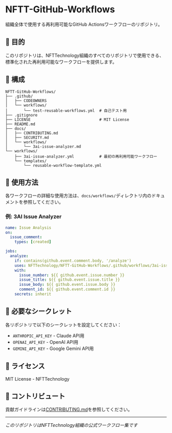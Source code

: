 # NFTT-GitHub-Workflows

組織全体で使用する再利用可能なGitHub Actionsワークフローのリポジトリ。

## 🎯 目的

このリポジトリは、NFTTechnology組織のすべてのリポジトリで使用できる、標準化された再利用可能なワークフローを提供します。

## 📂 構成

```
NFTT-GitHub-Workflows/
├── .github/
│   ├── CODEOWNERS
│   └── workflows/
│       └── test-reusable-workflows.yml  # 自己テスト用
├── .gitignore
├── LICENSE                              # MIT License
├── README.md
├── docs/
│   ├── CONTRIBUTING.md
│   ├── SECURITY.md
│   └── workflows/
│       └── 3ai-issue-analyzer.md
└── workflows/
    ├── 3ai-issue-analyzer.yml           # 最初の再利用可能ワークフロー
    └── templates/
        └── reusable-workflow-template.yml
```

## 🚀 使用方法

各ワークフローの詳細な使用方法は、`docs/workflows/`ディレクトリ内のドキュメントを参照してください。

### 例: 3AI Issue Analyzer

```yaml
name: Issue Analysis
on:
  issue_comment:
    types: [created]

jobs:
  analyze:
    if: contains(github.event.comment.body, '/analyze')
    uses: NFTTechnology/NFTT-GitHub-Workflows/.github/workflows/3ai-issue-analyzer.yml@main
    with:
      issue_number: ${{ github.event.issue.number }}
      issue_title: ${{ github.event.issue.title }}
      issue_body: ${{ github.event.issue.body }}
      comment_id: ${{ github.event.comment.id }}
    secrets: inherit
```

## 🔐 必要なシークレット

各リポジトリで以下のシークレットを設定してください：

- `ANTHROPIC_API_KEY` - Claude API用
- `OPENAI_API_KEY` - OpenAI API用
- `GEMINI_API_KEY` - Google Gemini API用

## 📝 ライセンス

MIT License - NFTTechnology

## 🤝 コントリビュート

貢献ガイドラインは[CONTRIBUTING.md](docs/CONTRIBUTING.md)を参照してください。

---

*このリポジトリはNFTTechnology組織の公式ワークフロー集です*